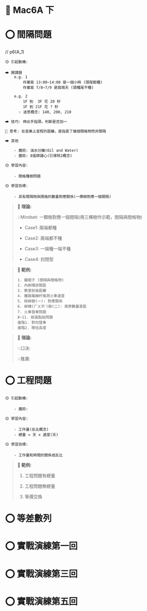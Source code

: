 # 📖 Mac6A 下

# ⭕ 間隔問題
// p6(A_1)

```說課
🟡 引起動機: 

⮕ 開課題
    e.g. 1
        作業寫 13:00~14:00 是一個小時 (頭尾都種)
        作業寫 7/8~7/9 是寫兩天 (頭種尾不種)

    e.g. 2
        1F 到  3F 花 20 秒
        1F 到 21F 花 ? 秒
      💡 迷思概念: 140, 200, 210

⮕ 技巧: 伸出手指頭，判斷是否加一

🔦 思考: 在音樂上音程的距離，是指差了幾個間格物而非間隔

⮕ 其他

    - 魔術: 油水分離(Oil and Water)
    - 魔術: 8張牌讀心(引導除2概念)

🟡 學習內容: 

    - 間格種樹問題

🟡 學習目標: 

    - 具有間隔物與間格的數量對應關係(一棵樹對應一個間隔)

```

> **📌 理論:**
>
> 💡Mindset: 一顆樹對應一個間隔(用三棵樹作示範，間隔與間格物)
>
> - Case1: 兩端都種
>
> - Case2: 兩端都不種
>
> - Case3: 一端種一端不種
>
> - Case4: 封閉型

> **📌 範例:**
>
> ```Demo
> 1. 鋸棍子 (間隔與間格物)
> 2. 內側環狀間距
> 3. 教室前後距離
> 4. 鐵路電線杆推測火車速度
> 5. 桃柳樹(一): 對應關係
> 6. 柳槐(ㄏㄨㄞˊ)樹(二): 兩旁數量差距
> 7. 火車發車問題
> 8~11. 紙張黏貼問題
> 進階1. 對向發車
> 進階2. 隊伍長度
> ```

> **📌 理論:**
>
> 💡口決: 
>
> 💡推廣: 
>


# ⭕ 工程問題

```說課
🟡 引起動機: 

    - 魔術: 

🟡 學習內容: 

    - 工作量(反比概念)
    - 總量 = 天 x 速度(天)

🟡 學習目標: 

    - 工作量和時間的關係成反比
```

> **📌 範例:**
>
> 1. 工程問題有總量
>
> 2. 工程問題無總量
>
> 3. 等價交換
>

# ⭕ 等差數列

# ⭕ 實戰演練第一回

# ⭕ 實戰演練第三回

# ⭕ 實戰演練第五回

